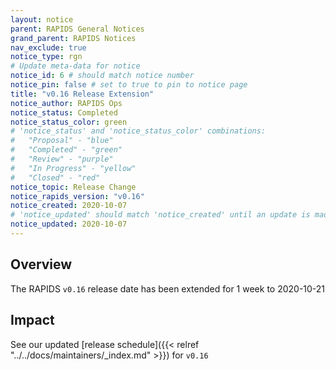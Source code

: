 ```yaml
---
layout: notice
parent: RAPIDS General Notices
grand_parent: RAPIDS Notices
nav_exclude: true
notice_type: rgn
# Update meta-data for notice
notice_id: 6 # should match notice number
notice_pin: false # set to true to pin to notice page
title: "v0.16 Release Extension"
notice_author: RAPIDS Ops
notice_status: Completed
notice_status_color: green
# 'notice_status' and 'notice_status_color' combinations:
#   "Proposal" - "blue"
#   "Completed" - "green"
#   "Review" - "purple"
#   "In Progress" - "yellow"
#   "Closed" - "red"
notice_topic: Release Change
notice_rapids_version: "v0.16"
notice_created: 2020-10-07
# 'notice_updated' should match 'notice_created' until an update is made
notice_updated: 2020-10-07
---
```


## Overview

The RAPIDS `v0.16` release date has been extended for 1 week to 2020-10-21

## Impact

See our updated [release schedule]({{< relref "../../docs/maintainers/_index.md" >}}) for
`v0.16`

